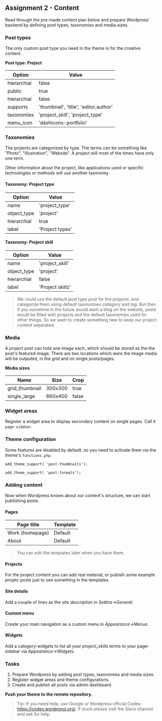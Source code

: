 ##  Assignment 2 - Content
Read through the pre-made content plan below and prepare Wordpress' backend by defining post types, taxonomies and media sizes.

### Post types
The only custom post type you need in the theme is for the creative content. 

**Post type: Project**

| Option | Value |
|---|---|
| hierarchial | false |
| public | true |
| hierarchial | false |
| supports | 'thumbnail', 'title', 'editor,author' |
| taxonomies | 'project_skill', 'project_type' |
| menu_icon | 'dashicons-portfolio' |

### Taxonomies
The projects are categorized by type. The terms can be something like "Photo", "Illustration", "Website". A project will most of the times have only one term.

Other information about the project, like applications used or specific technologies or methods will use another taxonomy.

#### Taxonomy: Project type

| Option | Value |
|---|---|
| name | 'project_type' |
| object_type | 'project' |
| hierarchial | true |
| label | 'Project types' |

#### Taxonomy: Project skill

| Option | Value |
|---|---|
| name | 'project_skill' |
| object_type | 'project' |
| hierarchial | false |
| label | 'Project skillz' |

> We could use the default post type *post* for the projects, and categorize them using default taxonomies *category* and *tag*. But then if you sometime in the future would want a blog on the website, posts would be filled with projects and the default taxonomies used for other things. So we want to create something new to keep our project content separated.

### Media
A *project* post can hold one image each, which should be stored as the the post's featured image. There are two locations which were the image media will be outputed, in the grid and on single posts/pages.

**Media sizes**

| Name | Size | Crop |
|---|---|--|
| grid_thumbnail | 300x300 | true |
| single_large | 660x400 | false |

### Widget areas
Register a widget area to display secondary content on single pages. Call it `page-sidebar`.

### Theme configuration
Some features are disabled by default, so you need to activate them via the theme's `functions.php`.

`add_theme_support( 'post-thumbnails');`

`add_theme_support( 'post-formats');`


### Adding content
Now when Wordpress knows about our content's structure, we can start publishing posts.

#### Pages

| Page title | Template | 
|---|---|
| Work (homepage) | Default |
| About | Default |

> You can edit the templates later when you have them.

#### Projects
For the project content you can add real material, or publsih some example projetc posts just to see something in the templates. 

#### Site details
Add a couple of lines as the *site description* in *Settins->General*.

#### Custom menu
Create your main navigation as a custom menu in *Appearance->Menus*.

#### Widgets
Add a category-widgets to list all your *project_skills* terms to your page-sidebar via *Appearance->Widgets*.

### Tasks
1. Prepare Wordpress by adding post types, taxonomies and media sizes. 
2. Register widget areas and theme configurations.
3. Create and publish all posts via admin dashboard.

**Push your theme to the remote repository.**

> Tip: If you need help, use Google or Wordpress official Codex: https://codex.wordpress.org/. If stuck please visit the Slack channel and ask for help.
